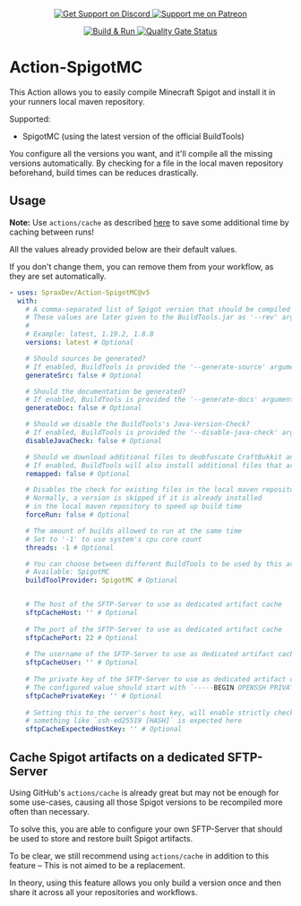 <p align="center">
  <a href="https://sprax.me/discord">
    <img alt="Get Support on Discord" src="https://img.shields.io/discord/344982818863972352.svg?label=Get%20Support&logo=Discord&color=blue">
  </a>
  <a href="https://www.patreon.com/sprax">
    <img alt="Support me on Patreon"
         src="https://img.shields.io/badge/-Support%20me%20on%20Patreon-%23FF424D?logo=patreon&logoColor=white">
  </a>
</p>

<p align="center">
  <a href="https://github.com/SpraxDev/Action-SpigotMC/actions?query=workflow%3A%22Build+%26+Run%22">
    <img alt="Build & Run" src="https://github.com/SpraxDev/Action-SpigotMC/workflows/Build%20&%20Run/badge.svg">
  </a>
  <a href="https://sonarcloud.io/dashboard?id=SpraxDev_Action-SpigotMC">
    <img alt="Quality Gate Status"
         src="https://sonarcloud.io/api/project_badges/measure?project=SpraxDev_Action-SpigotMC&metric=alert_status">
  </a>
</p>

# Action-SpigotMC
This Action allows you to easily compile Minecraft Spigot
and install it in your runners local maven repository.

Supported:
* SpigotMC (using the latest version of the official BuildTools)

You configure all the versions you want, and it'll compile all the missing versions automatically.
By checking for a file in the local maven repository beforehand, build times can be reduces drastically.


## Usage
**Note:** Use `actions/cache` as described [here](https://docs.github.com/en/free-pro-team@latest/actions/guides/building-and-testing-java-with-maven#caching-dependencies) to save some additional time by caching between runs!

All the values already provided below are their default values.

If you don't change them, you can remove them from your workflow,
as they are set automatically.

```yaml
- uses: SpraxDev/Action-SpigotMC@v5
  with:
    # A comma-separated list of Spigot version that should be compiled
    # These values are later given to the BuildTools.jar as '--rev' argument
    #
    # Example: latest, 1.19.2, 1.8.8
    versions: latest # Optional

    # Should sources be generated?
    # If enabled, BuildTools is provided the '--generate-source' argument
    generateSrc: false # Optional

    # Should the documentation be generated?
    # If enabled, BuildTools is provided the '--generate-docs' argument
    generateDoc: false # Optional

    # Should we disable the BuildTools's Java-Version-Check?
    # If enabled, BuildTools is provided the '--disable-java-check' argument
    disableJavaCheck: false # Optional

    # Should we download additional files to deobfuscate CraftBukkit and NMS?
    # If enabled, BuildTools will also install additional files that are required to deobfuscate CraftBukkit and NMS with the SpecialSource-Plugin
    remapped: false # Optional

    # Disables the check for existing files in the local maven repository
    # Normally, a version is skipped if it is already installed
    # in the local maven repository to speed up build time
    forceRun: false # Optional

    # The amount of builds allowed to run at the same time
    # Set to '-1' to use system's cpu core count
    threads: -1 # Optional

    # You can choose between different BuildTools to be used by this action
    # Available: SpigotMC
    buildToolProvider: SpigotMC # Optional


    # The host of the SFTP-Server to use as dedicated artifact cache
    sftpCacheHost: '' # Optional
    
    # The port of the SFTP-Server to use as dedicated artifact cache
    sftpCachePort: 22 # Optional
    
    # The username of the SFTP-Server to use as dedicated artifact cache
    sftpCacheUser: '' # Optional
    
    # The private key of the SFTP-Server to use as dedicated artifact cache
    # The configured value should start with `-----BEGIN OPENSSH PRIVATE KEY-----`
    sftpCachePrivateKey: '' # Optional
    
    # Setting this to the server's host key, will enable strictly checking the host key
    # something like `ssh-ed25519 [HASH]` is expected here
    sftpCacheExpectedHostKey: '' # Optional
```

## Cache Spigot artifacts on a dedicated SFTP-Server
Using GitHub's `actions/cache` is already great but may not be enough for some use-cases,
causing all those Spigot versions to be recompiled more often than necessary.

To solve this, you are able to configure your own SFTP-Server that should be used to store and restore built Spigot artifacts.

To be clear, we still recommend using `actions/cache` in addition to this feature – This is not aimed to be a replacement.

In theory, using this feature allows you only build a version once and then share it across all your repositories and workflows.
